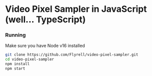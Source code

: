 # Video Pixel Sampler in JavaScript (well... TypeScript)

### Running
Make sure you have Node v16 installed

```bash
git clone https://github.com/Flyrell/video-pixel-sampler.git
cd video-pixel-sampler
npm install
npm start
```